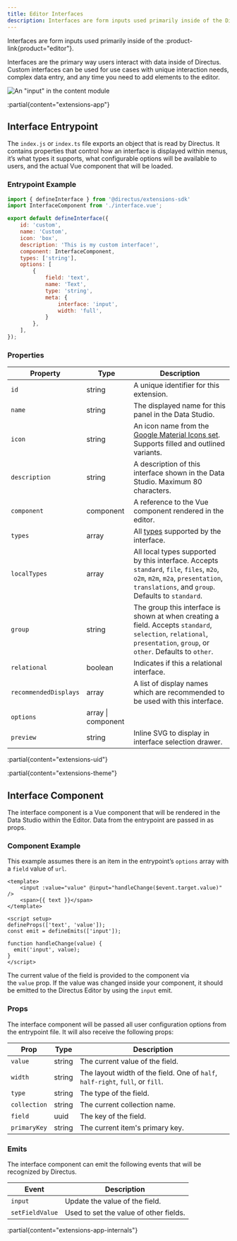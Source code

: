 ```yaml
---
title: Editor Interfaces
description: Interfaces are form inputs used primarily inside of the Directus Editor.
---
```


Interfaces are form inputs used primarily inside of the :product-link{product="editor"}.

Interfaces are the primary way users interact with data inside of Directus. Custom interfaces can be used for use cases with unique interaction needs, complex data entry, and any time you need to add elements to the editor.

![An "input" in the content module](https://product-team.directus.app/assets/e0712e22-1cda-403b-9903-7e20aa473701.webp)

:partial{content="extensions-app"}

## Interface Entrypoint

The `index.js` or `index.ts` file exports an object that is read by Directus. It contains properties that control how an interface is displayed within menus, it’s what types it supports, what configurable options will be available to users, and the actual Vue component that will be loaded.

### Entrypoint Example

```js
import { defineInterface } from '@directus/extensions-sdk'
import InterfaceComponent from './interface.vue';

export default defineInterface({
	id: 'custom',
	name: 'Custom',
	icon: 'box',
	description: 'This is my custom interface!',
	component: InterfaceComponent,
	types: ['string'],
	options: [
		{
			field: 'text',
			name: 'Text',
			type: 'string',
			meta: {
				interface: 'input',
				width: 'full',
			}
		},
	],
});
```

### Properties

| Property              | Type               | Description                                                                                                                                                                        |
| --------------------- | ------------------ | ---------------------------------------------------------------------------------------------------------------------------------------------------------------------------------- |
| `id`                  | string             | A unique identifier for this extension.                                                                                                                                            |
| `name`                | string             | The displayed name for this panel in the Data Studio.                                                                                                                              |
| `icon`                | string             | An icon name from the [Google Material Icons set](https://fonts.google.com/icons). Supports filled and outlined variants.                                                          |
| `description`         | string             | A description of this interface shown in the Data Studio. Maximum 80 characters.                                                                                                   |
| `component`           | component          | A reference to the Vue component rendered in the editor.                                                                                                                           |
| `types`               | array              | All [types](/data-modeling/fields) supported by the interface.                                                                                                                     |
| `localTypes`          | array              | All local types supported by this interface. Accepts `standard`, `file`, `files`, `m2o`, `o2m`, `m2m`, `m2a`, `presentation`, `translations`, and `group`. Defaults to `standard`. |
| `group`               | string             | The group this interface is shown at when creating a field. Accepts `standard`, `selection`, `relational`, `presentation`, `group`, or `other`. Defaults to `other`.               |
| `relational`          | boolean            | Indicates if this a relational interface.                                                                                                                                          |
| `recommendedDisplays` | array              | A list of display names which are recommended to be used with this interface.                                                                                                      |
| `options`             | array \| component |                                                                                                                                                                                    | When an array, options contains user-configurable fields that are set when creating or editing the interface.
| `preview`             | string             | Inline SVG to display in interface selection drawer.                                                                                                                               |

:partial{content="extensions-uid"}

:partial{content="extensions-theme"}

## Interface Component

The interface component is a Vue component that will be rendered in the Data Studio within the Editor. Data from the entrypoint are passed in as props.

### Component Example

This example assumes there is an item in the entrypoint’s `options` array with a `field` value of `url`.

```vue
<template>
	<input :value="value" @input="handleChange($event.target.value)" />
	<span>{{ text }}</span>
</template>

<script setup>
defineProps(['text', 'value']);
const emit = defineEmits(['input']);

function handleChange(value) {
  emit('input', value);
}
</script>
```

The current value of the field is provided to the component via the `value` prop. If the value was changed inside your component, it should be emitted to the Directus Editor by using the `input` emit.

### Props

The interface component will be passed all user configuration options from the entrypoint file. It will also receive the following props: 

| Prop         | Type   | Description                                                                    |
| ------------ | ------ | ------------------------------------------------------------------------------ |
| `value`      | string | The current value of the field.                                                |
| `width`      | string | The layout width of the field. One of `half`, `half-right`, `full`, or `fill`. |
| `type`       | string | The type of the field.                                                         |
| `collection` | string | The current collection name.                                                   |
| `field`      | uuid   | The key of the field.                                                          |
| `primaryKey` | string | The current item's primary key.                                                |

### Emits

The interface component can emit the following events that will be recognized by Directus.

| Event           | Description                            |
| --------------- | -------------------------------------- |
| `input`         | Update the value of the field.         |
| `setFieldValue` | Used to set the value of other fields. |

:partial{content="extensions-app-internals"}
